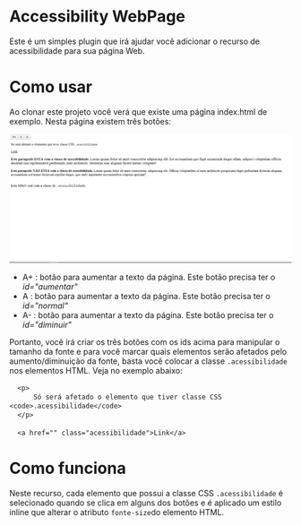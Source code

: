 # Accessibility WebPage
Este é um simples plugin que irá ajudar você adicionar o recurso de acessibilidade para sua página Web. 

# Como usar

Ao clonar este projeto você verá que existe uma página index.html de exemplo. Nesta página existem três botões:

![Página de exemplo](https://github.com/fabioalmeida100/AccessibilityWebPage/blob/master/assets/sample-image/sample-image.jpg?raw=true)

* A+ : botão para aumentar a texto da página. Este botão precisa ter o *id="aumentar"*
* A : botão para aumentar a texto da página. Este botão precisa ter o *id="normal"*
* A- : botão para aumentar a texto da página. Este botão precisa ter o *id="diminuir"*

Portanto, você irá criar os três botões com os ids acima para manipular o tamanho da fonte e para você marcar quais elementos serão afetados pelo aumento/diminuição da fonte, basta você colocar a classe `.acessibilidade` nos elementos HTML. Veja no exemplo abaixo:

```
  <p>
      Só será afetado o elemento que tiver classe CSS <code>.acessibilidade</code>
  </p>

  <a href="" class="acessibilidade">Link</a>
```

# Como funciona

Neste recurso, cada elemento que possui a classe CSS `.acessibilidade` é selecionado quando se clica em alguns dos botões e é aplicado um estilo inline que alterar o atributo `fonte-size`do elemento HTML.
